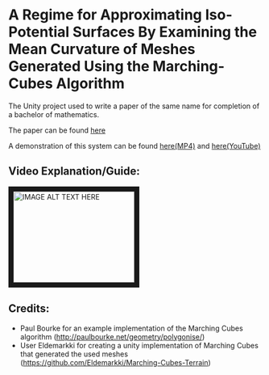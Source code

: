 
 # A Regime for Approximating Iso-Potential Surfaces By Examining the Mean Curvature of Meshes Generated Using the Marching-Cubes Algorithm

The Unity project used to write a paper of the same name for completion of a
bachelor of mathematics.

The paper can be found [here](https://www.example.com/)

A demonstration of this system can be found [here(MP4)](https://www.example.com/) and [here(YouTube)](https://www.example.com/)

## Video Explanation/Guide:

<a href="http://www.youtube.com/watch?feature=player_embedded&v=YOUTUBE_VIDEO_ID_HERE
" target="_blank"><img src="http://img.youtube.com/vi/YOUTUBE_VIDEO_ID_HERE/0.jpg" 
alt="IMAGE ALT TEXT HERE" width="240" height="180" border="10" /></a>

## Credits:
- Paul Bourke for an example implementation of the Marching Cubes algorithm
  (http://paulbourke.net/geometry/polygonise/)
- User Eldemarkki for creating a unity implementation of Marching Cubes that
  generated the used meshes (https://github.com/Eldemarkki/Marching-Cubes-Terrain)
